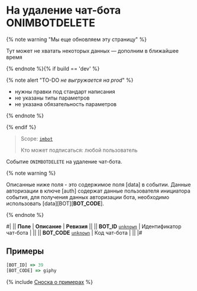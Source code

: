 # На удаление чат-бота ONIMBOTDELETE

{% note warning "Мы еще обновляем эту страницу" %}

Тут может не хватать некоторых данных — дополним в ближайшее время

{% endnote %}{% if build == 'dev' %}

{% note alert "TO-DO _не выгружается на prod_" %}

- нужны правки под стандарт написания
- не указаны типы параметров
- не указана обязательность параметров

{% endnote %}

{% endif %}

> Scope: [`imbot`](../../../scopes/permissions.md)
>
> Кто может подписаться: любой пользователь

Событие `ONIMBOTDELETE` на удаление чат-бота.

{% note warning %}

Описанные ниже поля - это содержимое поля [data] в событии. Данные авторизации в ключе [auth] содержат данные пользователя инициатора события, для получения данных авторизации бота, необходимо использовать [data][BOT][__BOT_CODE__].

{% endnote %}

#|
|| **Поле** | **Описание** | **Ревизия** ||
|| **BOT_ID** 
[`unknown`](../../../data-types.md) | Идентификатор чат-бота | ||
|| **BOT_CODE** 
[`unknown`](../../../data-types.md) | Код чат-бота | ||
|#

## Примеры

```js
[BOT_ID] => 39
[BOT_CODE] => giphy
```

{% include [Сноска о примерах](../../../../_includes/examples.md) %}